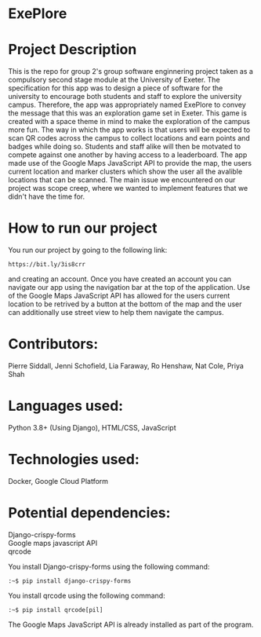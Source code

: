 # ExePlore

# Project Description
This is the repo for group 2's group software enginnering project taken as a compulsory second stage module at the University of Exeter. The specification for this app was to design a piece of software for the university to encourage both students and staff to explore the university campus. Therefore, the app was appropriately named ExePlore to convey the message that this was an exploration game set in Exeter. This game is created with a space theme in mind to make the exploration of the campus more fun. The way in which the app works is that users will be expected to scan QR codes across the campus to collect locations and earn points and badges while doing so. Students and staff alike will then be motvated to compete against one another by having access to a leaderboard. The app made use of the Google Maps JavaScript API to provide the map, the users current location and marker clusters which show the user all the avalible locations that can be scanned. The main issue we encountered on our project was scope creep, where we wanted to implement features that we didn't have the time for. 

# How to run our project
You run our project by going to the following link:
```url
https://bit.ly/3is8crr
```
and creating an account. Once you have created an account you can navigate our app using the navigation bar at the top of the application. Use of the Google Maps JavaScript API has allowed for the users current location to be retrived by a button at the bottom of the map and the user can additionally use street view to help them navigate the campus. 


# Contributors: 
Pierre Siddall, Jenni Schofield, Lia Faraway, Ro Henshaw, Nat Cole, Priya Shah

# Languages used: 
Python 3.8+ (Using Django), HTML/CSS, JavaScript

# Technologies used:
Docker, Google Cloud Platform

# Potential dependencies:
Django-crispy-forms<br/>
Google maps javascript API<br/>
qrcode </br>

You install Django-crispy-forms using the following command: 
```console
:~$ pip install django-crispy-forms
```

You install qrcode using the following command: 
```console
:~$ pip install qrcode[pil]
```

The Google Maps JavaScript API is already installed as part of the program. 
